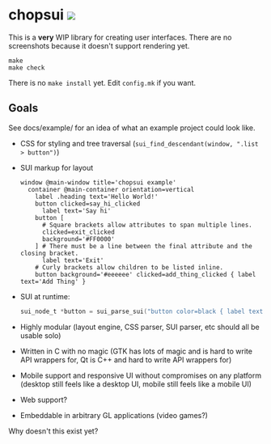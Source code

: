 # chopsui [![](https://travis-ci.org/SirCmpwn/chopsui.svg?branch=master)](https://travis-ci.org/SirCmpwn/chopsui)

This is a **very** WIP library for creating user interfaces. There are no
screenshots because it doesn't support rendering yet.

    make
    make check

There is no `make install` yet. Edit `config.mk` if you want.

## Goals

See docs/example/ for an idea of what an example project could look like.

- CSS for styling and tree traversal (`sui_find_descendant(window, ".list > button")`)
- SUI markup for layout
    ```
    window @main-window title='chopsui example'
      container @main-container orientation=vertical
        label .heading text='Hello World!'
        button clicked=say_hi_clicked
          label text='Say hi'
        button [
          # Square brackets allow attributes to span multiple lines.
          clicked=exit_clicked
          background='#FF0000'
        ] # There must be a line between the final attribute and the closing bracket.
          label text='Exit'
        # Curly brackets allow children to be listed inline.
        button background='#eeeeee' clicked=add_thing_clicked { label text='Add Thing' }

    ```

- SUI at runtime:
    ```c
    sui_node_t *button = sui_parse_sui("button color=black { label text='Click me' }");
    ```
- Highly modular (layout engine, CSS parser, SUI parser, etc should all be
    usable solo)
- Written in C with no magic (GTK has lots of magic and is hard to write API
    wrappers for, Qt is C++ and hard to write API wrappers for)
- Mobile support and responsive UI without compromises on any platform (desktop
    still feels like a desktop UI, mobile still feels like a mobile UI)
- Web support?
- Embeddable in arbitrary GL applications (video games?)

Why doesn't this exist yet?
